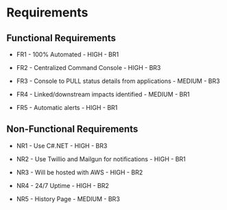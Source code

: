 # Requirements

## Functional Requirements

-	FR1 - 100% Automated - HIGH - BR1

-	FR2 - Centralized Command Console - HIGH - BR3

-	FR3 - Console to PULL status details from applications - MEDIUM - BR3

-	FR4 - Linked/downstream impacts identified - MEDIUM - BR1

-	FR5 - Automatic alerts - HIGH - BR1

## Non-Functional Requirements

-	NR1 - Use C#.NET - HIGH - BR3

-	NR2 - Use Twillio and Mailgun for notifications - HIGH - BR1

-	NR3 - Will be hosted with AWS - HIGH - BR2
    
-	NR4 - 24/7 Uptime - HIGH - BR2

-	NR5 - History Page - MEDIUM - BR3
